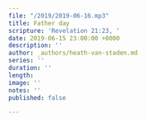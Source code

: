 ```yaml
---
file: "/2019/2019-06-16.mp3"
title: Father day
scripture: 'Revelation 21:23, '
date: 2019-06-15 23:00:00 +0000
description: ''
author: _authors/heath-van-staden.md
series: ''
duration: ''
length: 
image: ''
notes: ''
published: false

---
```

